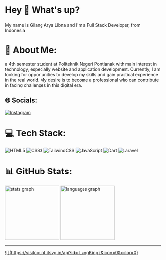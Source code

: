 <h1 align="left">Hey 👋 What's up?</h1>

###

<p align="left">My name is Gilang Arya Libna and I'm a Full Stack Developer, from Indonesia</p>

# 💫 About Me:
a 4th semester student at Politeknik Negeri Pontianak with main interest in technology, especially website and application development. Currently, I am looking for opportunities to develop my skills and gain practical experience in the real world. My desire is to become a professional who can contribute in facing challenges in this digital era.


## 🌐 Socials:
[![Instagram](https://img.shields.io/badge/Instagram-%23E4405F.svg?logo=Instagram&logoColor=white)](https://instagram.com/gilanglibna) 

# 💻 Tech Stack:
![HTML5](https://img.shields.io/badge/html5-%23E34F26.svg?style=for-the-badge&logo=html5&logoColor=white) ![CSS3](https://img.shields.io/badge/css3-%231572B6.svg?style=for-the-badge&logo=css3&logoColor=white) ![TailwindCSS](https://img.shields.io/badge/tailwindcss-%2338B2AC.svg?style=for-the-badge&logo=tailwind-css&logoColor=white) ![JavaScript](https://img.shields.io/badge/javascript-%23323330.svg?style=for-the-badge&logo=javascript&logoColor=%23F7DF1E) ![Dart](https://img.shields.io/badge/dart-%230175C2.svg?style=for-the-badge&logo=dart&logoColor=white) ![Laravel](https://img.shields.io/badge/laravel-%23FF2D20.svg?style=for-the-badge&logo=laravel&logoColor=white)
# 📊 GitHub Stats:
<div align="left">
  <img src="https://github-readme-stats.vercel.app/api?username=LangKingz&hide_title=false&hide_rank=false&show_icons=true&include_all_commits=true&count_private=true&disable_animations=false&theme=solarized-light&locale=en&hide_border=false&order=1" height="175" alt="stats graph"  />
  <img src="https://github-readme-stats.vercel.app/api/top-langs?username=LangKingz&locale=en&hide_title=false&layout=compact&card_width=320&langs_count=6&theme=solarized-light&hide_border=false&order=2" height="175" alt="languages graph"  />
</div>

---
[![](https://visitcount.itsvg.in/api?id= LangKingz&icon=0&color=0)](https://visitcount.itsvg.in)

<!-- Proudly created with GPRM ( https://gprm.itsvg.in ) -->
